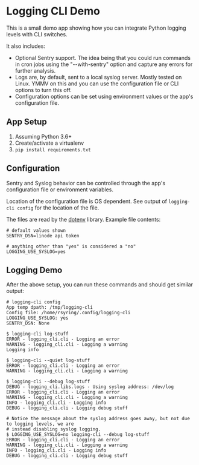 Logging CLI Demo
========================

This is a small demo app showing how you can integrate Python logging levels with CLI switches.

It also includes:

* Optional Sentry support.  The idea being that you could run commands in cron jobs using the
  "--with-sentry" option and capture any errors for further analysis.
* Logs are, by default, sent to a local syslog server.  Mostly tested on Linux.  YMMV on this and
  you can use the configuration file or CLI options to turn this off.
* Configuration options can be set using environment values or the app's configuration file.

App Setup
---------

1. Assuming Python 3.6+
2. Create/activate a virtualenv
3. `pip install requirements.txt`


Configuration
-------------

Sentry and Syslog behavior can be controlled through the app's configuration file or environment
variables.

Location of the configuration file is OS dependent.  See output of `logging-cli config` for the
location of the file.

The files are read by the [dotenv](https://github.com/theskumar/python-dotenv) library.  Example
file contents:

```
# default values shown
SENTRY_DSN=linode api token

# anything other than "yes" is considered a "no"
LOGGING_USE_SYSLOG=yes
```

Logging Demo
------------

After the above setup, you can run these commands and should get similar output:

```
# logging-cli config
App temp dpath: /tmp/logging-cli
Config file: /home/rsyring/.config/logging-cli
LOGGING_USE_SYSLOG: yes
SENTRY_DSN: None

$ logging-cli log-stuff
ERROR - logging_cli.cli - Logging an error
WARNING - logging_cli.cli - Logging a warning
Logging info

$ logging-cli --quiet log-stuff
ERROR - logging_cli.cli - Logging an error
WARNING - logging_cli.cli - Logging a warning

$ logging-cli --debug log-stuff
DEBUG - logging_cli.libs.logs - Using syslog address: /dev/log
ERROR - logging_cli.cli - Logging an error
WARNING - logging_cli.cli - Logging a warning
INFO - logging_cli.cli - Logging info
DEBUG - logging_cli.cli - Logging debug stuff

# Notice the message about the syslog address goes away, but not due to logging levels, we are
# instead disabling syslog logging.
$ LOGGING_USE_SYSLOG=no logging-cli --debug log-stuff
ERROR - logging_cli.cli - Logging an error
WARNING - logging_cli.cli - Logging a warning
INFO - logging_cli.cli - Logging info
DEBUG - logging_cli.cli - Logging debug stuff
```
